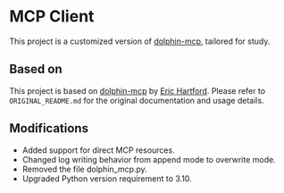 # MCP Client

This project is a customized version of [dolphin-mcp], tailored for study.

## Based on

This project is based on [dolphin-mcp] by [Eric Hartford](https://github.com/ehartford). Please refer to `ORIGINAL_README.md` for the original documentation and usage details.

## Modifications

- Added support for direct MCP resources.
- Changed log writing behavior from append mode to overwrite mode.
- Removed the file dolphin_mcp.py.
- Upgraded Python version requirement to 3.10.

[dolphin-mcp]: https://github.com/cognitivecomputations/dolphin-mcp
